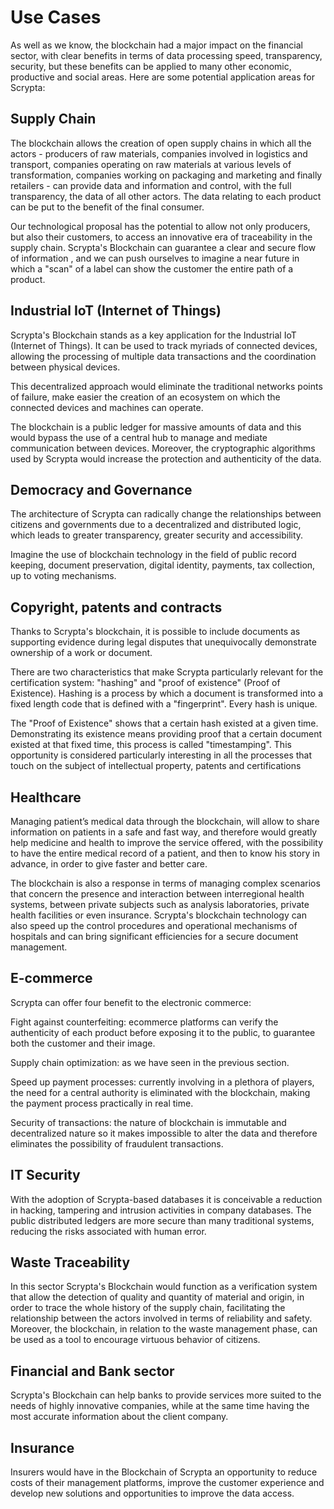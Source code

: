 # Use Cases

As well as we know, the blockchain had a major impact on the financial sector, with clear benefits in terms of data processing speed, transparency, security, but these benefits can be applied to many other economic, productive and social areas. Here are some potential application areas for Scrypta:

## Supply Chain 
The blockchain allows the creation of open supply chains in which all the actors - producers of raw materials, companies involved in logistics and transport, companies operating on raw materials at various levels of transformation, companies working on packaging and marketing and finally retailers - can provide data and information and control, with the full transparency, the data of all other actors. The data relating to each product can be put to the benefit of the final consumer.

Our technological proposal has the potential to allow not only producers, but also their customers, to access an innovative era of traceability in the supply chain. Scrypta's Blockchain can guarantee a clear and secure flow of information , and we can push ourselves to imagine a near future in which a "scan" of a label can show the customer the entire path of a product. 

## Industrial IoT (Internet of Things) 
Scrypta's Blockchain stands as a key application for the Industrial IoT (Internet of Things). It can be used to track myriads of connected devices, allowing the processing of multiple data transactions and the coordination between physical devices. 

This decentralized approach would eliminate the traditional networks points of failure, make easier the creation of an ecosystem on which the connected devices and machines can operate.

The blockchain is a public ledger for massive amounts of data and this would bypass the use of a central hub to manage and mediate communication between devices. Moreover, the cryptographic algorithms used by Scrypta would increase the protection and authenticity of the data.

## Democracy and Governance 
The architecture of Scrypta can radically change the relationships between citizens and governments due to a decentralized and distributed logic, which leads to greater transparency, greater security and accessibility. 

Imagine the use of blockchain technology in the field of public record keeping, document preservation, digital identity, payments, tax collection, up to voting mechanisms. 

## Copyright, patents and contracts 
Thanks to Scrypta's blockchain, it is possible to include documents as supporting evidence during legal disputes that unequivocally demonstrate ownership of a work or document. 

There are two characteristics that make Scrypta particularly relevant for the certification system: "hashing" and "proof of existence" (Proof of Existence). Hashing is a process by which a document is transformed into a fixed length code that is defined with a "fingerprint". Every hash is unique. 

The "Proof of Existence" shows that a certain hash existed at a given time. Demonstrating its existence means providing proof that a certain document existed at that fixed time, this process is called "timestamping". This opportunity is considered particularly interesting in all the processes that touch on the subject of intellectual property, patents and certifications

## Healthcare
Managing patient’s medical data through the blockchain, will allow to share information on patients in a safe and fast way, and therefore would greatly help medicine and health to improve the service offered, with the possibility to have the entire medical record of a patient, and then to know his story in advance, in order to give faster and better care. 

The blockchain is also a response in terms of managing complex scenarios that concern the presence and interaction between interregional health systems, between private subjects such as analysis laboratories, private health facilities or even insurance. 
Scrypta's blockchain technology can also speed up the control procedures and operational mechanisms of hospitals and can bring significant efficiencies for a secure document management. 

## E-commerce 
Scrypta can offer four benefit to the electronic commerce: 

Fight against counterfeiting: ecommerce platforms can verify the authenticity of each product before exposing it to the public, to guarantee both the customer and their image. 

Supply chain optimization: as we have seen in the previous section. 

Speed up payment processes: currently involving in a plethora of players, the need for a central authority is eliminated with the blockchain, making the payment process practically in real time. 

Security of transactions: the nature of blockchain is immutable and decentralized nature so it makes impossible to alter the data and therefore eliminates the possibility of fraudulent transactions. 

## IT Security
With the adoption of Scrypta-based databases it is conceivable a reduction in hacking, tampering and intrusion activities in company databases. The public distributed ledgers are more secure than many traditional systems, reducing the risks associated with human error.

## Waste Traceability
In this sector Scrypta's Blockchain would function as a verification system that allow the detection of quality and quantity of material and origin, in order to trace the whole history of the supply chain, facilitating the relationship between the actors involved in terms of reliability and safety. Moreover, the blockchain, in relation to the waste management phase, can be used as a tool to encourage virtuous behavior of citizens. 

## Financial and Bank sector 
Scrypta's Blockchain can help banks to provide services more suited to the needs of highly innovative companies, while at the same time having the most accurate information about the client company.

## Insurance 
Insurers would have in the Blockchain of Scrypta an opportunity to reduce costs of their management platforms, improve the customer experience and develop new solutions and opportunities to improve the data access.